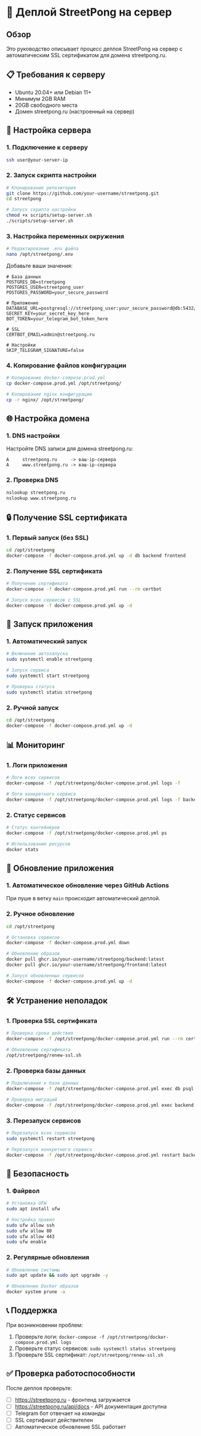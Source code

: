 # 🚀 Деплой StreetPong на сервер

## Обзор

Это руководство описывает процесс деплоя StreetPong на сервер с автоматическим SSL сертификатом для домена streetpong.ru.

## 📋 Требования к серверу

- Ubuntu 20.04+ или Debian 11+
- Минимум 2GB RAM
- 20GB свободного места
- Домен streetpong.ru (настроенный на сервер)

## 🔧 Настройка сервера

### 1. Подключение к серверу
```bash
ssh user@your-server-ip
```

### 2. Запуск скрипта настройки
```bash
# Клонирование репозитория
git clone https://github.com/your-username/streetpong.git
cd streetpong

# Запуск скрипта настройки
chmod +x scripts/setup-server.sh
./scripts/setup-server.sh
```

### 3. Настройка переменных окружения
```bash
# Редактирование .env файла
nano /opt/streetpong/.env
```

Добавьте ваши значения:
```env
# База данных
POSTGRES_DB=streetpong
POSTGRES_USER=streetpong_user
POSTGRES_PASSWORD=your_secure_password

# Приложение
DATABASE_URL=postgresql://streetpong_user:your_secure_password@db:5432/streetpong
SECRET_KEY=your_secret_key_here
BOT_TOKEN=your_telegram_bot_token_here

# SSL
CERTBOT_EMAIL=admin@streetpong.ru

# Настройки
SKIP_TELEGRAM_SIGNATURE=false
```

### 4. Копирование файлов конфигурации
```bash
# Копирование docker-compose.prod.yml
cp docker-compose.prod.yml /opt/streetpong/

# Копирование nginx конфигурации
cp -r nginx/ /opt/streetpong/
```

## 🌐 Настройка домена

### 1. DNS настройки
Настройте DNS записи для домена streetpong.ru:
```
A     streetpong.ru     -> ваш-ip-сервера
A     www.streetpong.ru -> ваш-ip-сервера
```

### 2. Проверка DNS
```bash
nslookup streetpong.ru
nslookup www.streetpong.ru
```

## 🔒 Получение SSL сертификата

### 1. Первый запуск (без SSL)
```bash
cd /opt/streetpong
docker-compose -f docker-compose.prod.yml up -d db backend frontend
```

### 2. Получение SSL сертификата
```bash
# Получение сертификата
docker-compose -f docker-compose.prod.yml run --rm certbot

# Запуск всех сервисов с SSL
docker-compose -f docker-compose.prod.yml up -d
```

## 🚀 Запуск приложения

### 1. Автоматический запуск
```bash
# Включение автозапуска
sudo systemctl enable streetpong

# Запуск сервиса
sudo systemctl start streetpong

# Проверка статуса
sudo systemctl status streetpong
```

### 2. Ручной запуск
```bash
cd /opt/streetpong
docker-compose -f docker-compose.prod.yml up -d
```

## 📊 Мониторинг

### 1. Логи приложения
```bash
# Логи всех сервисов
docker-compose -f /opt/streetpong/docker-compose.prod.yml logs -f

# Логи конкретного сервиса
docker-compose -f /opt/streetpong/docker-compose.prod.yml logs -f backend
```

### 2. Статус сервисов
```bash
# Статус контейнеров
docker-compose -f /opt/streetpong/docker-compose.prod.yml ps

# Использование ресурсов
docker stats
```

## 🔄 Обновление приложения

### 1. Автоматическое обновление через GitHub Actions
При пуше в ветку `main` происходит автоматический деплой.

### 2. Ручное обновление
```bash
cd /opt/streetpong

# Остановка сервисов
docker-compose -f docker-compose.prod.yml down

# Обновление образов
docker pull ghcr.io/your-username/streetpong/backend:latest
docker pull ghcr.io/your-username/streetpong/frontend:latest

# Запуск обновленных сервисов
docker-compose -f docker-compose.prod.yml up -d
```

## 🛠️ Устранение неполадок

### 1. Проверка SSL сертификата
```bash
# Проверка срока действия
docker-compose -f /opt/streetpong/docker-compose.prod.yml run --rm certbot certificates

# Обновление сертификата
/opt/streetpong/renew-ssl.sh
```

### 2. Проверка базы данных
```bash
# Подключение к базе данных
docker-compose -f /opt/streetpong/docker-compose.prod.yml exec db psql -U streetpong_user -d streetpong

# Проверка миграций
docker-compose -f /opt/streetpong/docker-compose.prod.yml exec backend alembic current
```

### 3. Перезапуск сервисов
```bash
# Перезапуск всех сервисов
sudo systemctl restart streetpong

# Перезапуск конкретного сервиса
docker-compose -f /opt/streetpong/docker-compose.prod.yml restart backend
```

## 🔐 Безопасность

### 1. Файрвол
```bash
# Установка UFW
sudo apt install ufw

# Настройка правил
sudo ufw allow ssh
sudo ufw allow 80
sudo ufw allow 443
sudo ufw enable
```

### 2. Регулярные обновления
```bash
# Обновление системы
sudo apt update && sudo apt upgrade -y

# Обновление Docker образов
docker system prune -a
```

## 📞 Поддержка

При возникновении проблем:
1. Проверьте логи: `docker-compose -f /opt/streetpong/docker-compose.prod.yml logs`
2. Проверьте статус сервисов: `sudo systemctl status streetpong`
3. Проверьте SSL сертификат: `/opt/streetpong/renew-ssl.sh`

## ✅ Проверка работоспособности

После деплоя проверьте:
- [ ] https://streetpong.ru - фронтенд загружается
- [ ] https://streetpong.ru/api/docs - API документация доступна
- [ ] Telegram бот отвечает на команды
- [ ] SSL сертификат действителен
- [ ] Автоматическое обновление SSL работает 